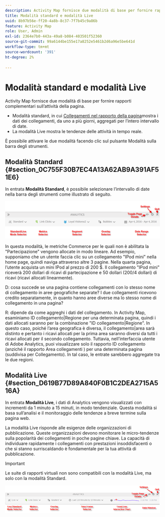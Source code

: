 ```yaml
---
description: Activity Map fornisce due modalità di base per fornire rapporti complementari sull’attività della pagina.
title: Modalità standard e modalità Live
uuid: 8b97b56e-ff20-4a8b-8c37-7f7b45c9a86b
feature: Activity Map
role: User, Admin
exl-id: 2364e7b0-443a-49a8-b084-403501f52360
source-git-commit: 99a6144be155e17a8252e5461b2d6a96e5be641d
workflow-type: tm+mt
source-wordcount: '391'
ht-degree: 2%

---
```


# Modalità standard e modalità Live

Activity Map fornisce due modalità di base per fornire rapporti complementari sull’attività della pagina.

* Modalità standard, in cui [Collegamenti nel rapporto della pagina](/help/analyze/activity-map/activitymap-links-report.md)mostra i dati dei collegamenti, da uno a più giorni, aggregati per l’intero intervallo di date.
* La modalità Live mostra le tendenze delle attività in tempo reale.

È possibile attivare le due modalità facendo clic sul pulsante Modalità sulla barra degli strumenti.

## Modalità Standard {#section_0C755F30B7EC4A13A62AB9A391AF51E6}

In entrata **Modalità Standard**, è possibile selezionare l’intervallo di date nella barra degli strumenti come illustrato di seguito.

![](assets/standard_mode.png)

In questa modalità, le metriche Commerce per le quali non è abilitata la &quot;Partecipazione&quot; vengono allocate in modo lineare. Ad esempio, supponiamo che un utente faccia clic su un collegamento &quot;IPod mini&quot; nella home page, quindi naviga attraverso altre 3 pagine. Nella quarta pagina, l’utente acquista un mini IPod al prezzo di 200 $. Il collegamento &quot;IPod mini&quot; riceverà 200 dollari di ricavi di partecipazione e 50 dollari (200/4 dollari) di ricavi (ricavi allocati linearmente).

D: cosa succede se una pagina contiene collegamenti con lo stesso nome di collegamento in aree geografiche separate? I due collegamenti ricevono credito separatamente, in quanto hanno aree diverse ma lo stesso nome di collegamento in una pagina?

R: dipende da come aggreghi i dati del collegamento. In Activity Map, esaminiamo ID collegamento|Regione per una determinata pagina, quindi i dati allocati saranno per la combinazione &quot;ID collegamento|Regione&quot;. In questo caso, poiché l’area geografica è diversa, il collegamento|area sarà distinto e pertanto i ricavi allocati per la prima area saranno diversi da tutti i ricavi allocati per il secondo collegamento. Tuttavia, nell’interfaccia utente di Adobe Analytics, puoi visualizzare solo il rapporto ID collegamento (anziché il rapporto Area collegamenti ) per una determinata pagina (suddivisa per Collegamento). In tal caso, le entrate sarebbero aggregate tra le due regioni.

## Modalità Live {#section_D619B77D89A840F0B1C2DEA2715A516A}

In entrata **Modalità Live**, i dati di Analytics vengono visualizzati con incrementi da 1 minuto a 15 minuti, in modo tendenziale. Questa modalità si basa sull’analisi e il monitoraggio delle tendenze a breve termine sulla pagina web.

La modalità Live risponde alle esigenze delle organizzazioni di pubblicazione. Queste organizzazioni devono monitorare le micro-tendenze sulla popolarità dei collegamenti in poche pagine chiave. La capacità di individuare rapidamente i collegamenti con prestazioni insoddisfacenti o che si stanno surriscaldando è fondamentale per la tua attività di pubblicazione.

>[!IMPORTANT]
>
>Le suite di rapporti virtuali non sono compatibili con la modalità Live, ma solo con la modalità Standard.

![](assets/live_mode.png)

